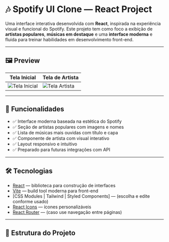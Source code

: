 # 🎶 Spotify UI Clone — React Project

Uma interface interativa desenvolvida com **React**, inspirada na experiência visual e funcional do Spotify. Este projeto tem como foco a exibição de **artistas populares**, **músicas em destaque** e uma **interface moderna** e fluida para treinar habilidades em desenvolvimento front-end.

---

## 🖼️ Preview

| Tela Inicial                              | Tela de Artista                          |
|------------------------------------------|------------------------------------------|
| ![Tela Inicial](./assets/tela-inicial.png) | ![Tela Artista](./assets/tela-artista.png) |

---

## 🚀 Funcionalidades

- ✅ Interface moderna baseada na estética do Spotify
- ✅ Seção de artistas populares com imagens e nomes
- ✅ Lista de músicas mais ouvidas com título e capa
- ✅ Componente de artista com visual interativo
- ✅ Layout responsivo e intuitivo
- ✅ Preparado para futuras integrações com API

---

## 🛠️ Tecnologias

- [React](https://reactjs.org/) — biblioteca para construção de interfaces
- [Vite](https://vitejs.dev/) — build tool moderna para front-end
- [CSS Modules | Tailwind | Styled Components] — (escolha e edite conforme usado)
- [React Icons](https://react-icons.github.io/react-icons/) — ícones personalizáveis
- [React Router](https://reactrouter.com/) — (caso use navegação entre páginas)

---

## 📁 Estrutura do Projeto

